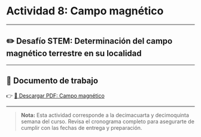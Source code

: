 # Actividad 8: Campo magnético

---

## ✏️ Desafío STEM: Determinación del campo magnético terrestre en su localidad

---

## 📄 Documento de trabajo

👉 [📎 Descargar PDF: Campo magnético](../FIEM/MagneticField.pdf)

---

> **Nota:** Esta actividad corresponde a la decimacuarta y decimoquinta semana del curso. Revisa el cronograma completo para asegurarte de cumplir con las fechas de entrega y preparación.

